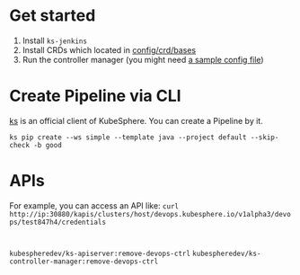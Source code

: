 # Get started

1. Install `ks-jenkins`
2. Install CRDs which located in [config/crd/bases](config/crd/bases)
3. Run the controller manager (you might need [a sample config file](config/samples/kubesphere.yaml))

# Create Pipeline via CLI

[ks](https://github.com/linuxsuren/ks) is an official client of KubeSphere. You can create a Pipeline by it.

`ks pip create --ws simple --template java --project default --skip-check -b good`

# APIs

For example, you can access an API like: `curl http://ip:30880/kapis/clusters/host/devops.kubesphere.io/v1alpha3/devops/test847h4/credentials`

#

`kubespheredev/ks-apiserver:remove-devops-ctrl`
`kubespheredev/ks-controller-manager:remove-devops-ctrl`
